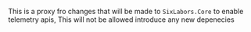 


This is a proxy fro changes that will be made to `SixLabors.Core` to enable telemetry apis, 
This will not be allowed introduce any new depenecies